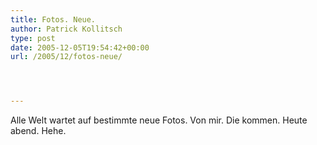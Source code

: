 ```yaml
---
title: Fotos. Neue.
author: Patrick Kollitsch
type: post
date: 2005-12-05T19:54:42+00:00
url: /2005/12/fotos-neue/




---
```

Alle Welt wartet auf bestimmte neue Fotos. Von mir. Die kommen. Heute abend. Hehe.